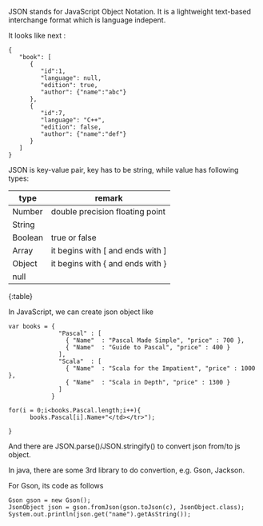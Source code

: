 JSON stands for JavaScript Object Notation.  It is a lightweight text-based interchange format which is language indepent.

It looks like next : 

```
{
   "book": [
      {
         "id":1,
         "language": null,
         "edition": true,
         "author": {"name":"abc"}
      },
      {
         "id":7,
         "language": "C++", 
         "edition": false,
         "author": {"name":"def"}
      }
   ]
}
```

JSON is key-value pair, key has to be string, while value has following types:

|type|remark|
|---|---|
|Number|double precision floating point|
|String|     |
|Boolean|true or false|
|Array|it begins with [ and ends with ]|
|Object|it begins with { and ends with }|
|null|    |
{:table}

In JavaScript, we can create json object like 

```
var books = {
              "Pascal" : [ 
                { "Name"  : "Pascal Made Simple", "price" : 700 },
                { "Name"  : "Guide to Pascal", "price" : 400 }
              ],  
              "Scala"  : [
                { "Name"  : "Scala for the Impatient", "price" : 1000 }, 
                { "Name"  : "Scala in Depth", "price" : 1300 }
              ]    
            } 
         
for(i = 0;i<books.Pascal.length;i++){
      books.Pascal[i].Name+"</td></tr>");
           
}
```

And there are JSON.parse()/JSON.stringify() to convert json from/to js object.

In java, there are some 3rd library to do convertion, e.g. Gson, Jackson.

For Gson, its code as follows

```
Gson gson = new Gson();
JsonObject json = gson.fromJson(gson.toJson(c), JsonObject.class);
System.out.println(json.get("name").getAsString());
```
